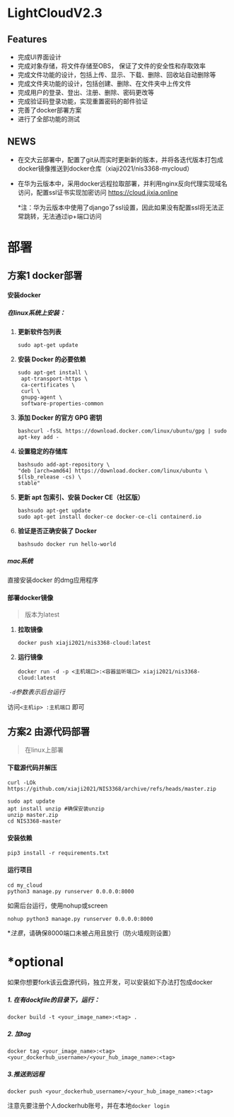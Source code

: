 # LightCloudV2.3

## Features

- 完成UI界面设计
- 完成对象存储，将文件存储至OBS， 保证了文件的安全性和存取效率
- 完成文件功能的设计，包括上传、显示、下载、删除、回收站自动删除等
- 完成文件夹功能的设计，包括创建、删除、在文件夹中上传文件
- 完成用户的登录、登出、注册、删除、密码更改等
- 完成验证码登录功能，实现重置密码的邮件验证
- 完善了docker部署方案
- 进行了全部功能的测试

## NEWS

- 在交大云部署中，配置了git从而实时更新新的版本，并将各迭代版本打包成docker镜像推送到docker仓库（xiaji2021/nis3368-mycloud）

- 在华为云版本中，采用docker远程拉取部署，并利用nginx反向代理实现域名访问，配置ssl证书实现加密访问 https://cloud.jixia.online

  *注：华为云版本中使用了django了ssl设置，因此如果没有配置ssl将无法正常跳转，无法通过ip+端口访问



# 部署

## 方案1 docker部署

#### 安装docker

##### 在linux系统上安装：

1. **更新软件包列表** 

   ```
   sudo apt-get update
   ```

2. **安装 Docker 的必要依赖**

   ```
   sudo apt-get install \
    apt-transport-https \
    ca-certificates \
    curl \
    gnupg-agent \
    software-properties-common
   ```

3. **添加 Docker 的官方 GPG 密钥**

   ```
   bashcurl -fsSL https://download.docker.com/linux/ubuntu/gpg | sudo apt-key add -
   ```

4. **设置稳定的存储库**

   ```
   bashsudo add-apt-repository \
   "deb [arch=amd64] https://download.docker.com/linux/ubuntu \
   $(lsb_release -cs) \
   stable"
   ```

5. **更新 apt 包索引、安装 Docker CE（社区版）**

   ```
   bashsudo apt-get update
   sudo apt-get install docker-ce docker-ce-cli containerd.io
   ```

6. **验证是否正确安装了 Docker**

   ```
   bashsudo docker run hello-world
   ```

##### mac系统

直接安装docker 的dmg应用程序

#### 部署docker镜像

> 版本为latest

1. **拉取镜像**

   ```
   docker push xiaji2021/nis3368-cloud:latest
   ```

2. **运行镜像**

   ```
   docker run -d -p <主机端口>:<容器监听端口> xiaji2021/nis3368-cloud:latest
   ```

​		*`-d`参数表示后台运行*

访问`<主机ip> :主机端口` 即可





## 方案2 由源代码部署

> 在linux上部署

#### 下载源代码并解压

```
curl -LOk https://github.com/xiaji2021/NIS3368/archive/refs/heads/master.zip
```

```
sudo apt update
apt install unzip #确保安装unzip
unzip master.zip
cd NIS3368-master
```

#### 安装依赖

```
pip3 install -r requirements.txt
```

#### 运行项目

```
cd my_cloud
python3 manage.py runserver 0.0.0.0:8000
```

如需后台运行，使用nohup或screen

```
nohup python3 manage.py runserver 0.0.0.0:8000
```

**注意*，请确保8000端口未被占用且放行（防火墙规则设置）



# *optional

如果你想要fork该云盘源代码，独立开发，可以安装如下办法打包成docker

##### 1. 在有dockfile的目录下，运行：

```
docker build -t <your_image_name>:<tag> .
```

##### 2. 加tag

```
docker tag <your_image_name>:<tag> <your_dockerhub_username>/<your_hub_image_name>:<tag>
```

##### 3.推送到远程

```
docker push <your_dockerhub_username>/<your_hub_image_name>:<tag>
```

注意先要注册个人dockerhub账号，并在本地`docker login`






